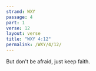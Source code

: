 ```yaml
---
strand: WXY
passage: 4
part: 1
verse: 12
layout: verse
title: "WXY 4:12"
permalink: /WXY/4/12/
---
```

But don't be afraid, just keep faith.
